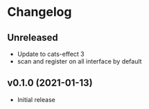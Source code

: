 # Changelog

## Unreleased

- Update to cats-effect 3
- scan and register on all interface by default

## v0.1.0 (2021-01-13)

- Initial release